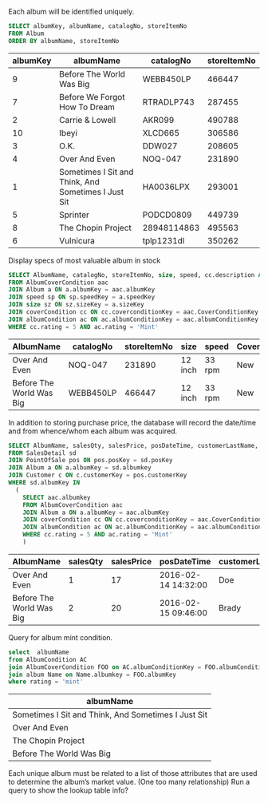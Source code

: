 Each album will be identified uniquely.

```sql
SELECT albumKey, albumName, catalogNo, storeItemNo 
FROM Album
ORDER BY albumName, storeItemNo
```
|albumKey|albumName|catalogNo|storeItemNo|
|---|---|---|---
|9	|Before The World Was Big	|WEBB450LP	|466447
|7	|Before We Forgot How To Dream	|RTRADLP743	|287455
|2	|Carrie & Lowell	|AKR099	|490788
|10	|Ibeyi	|XLCD665	|306586
|3	|O.K.	|DDW027	|208605
|4	|Over And Even	|NOQ-047	|231890
|1	|Sometimes I Sit and Think, And Sometimes I Just Sit	|HA0036LPX	|293001
|5	|Sprinter	|PODCD0809	|449739
|8	|The Chopin Project	|28948114863	|495563
|6	|Vulnicura	|tplp1231dl	|350262

Display specs of most valuable album in stock
```sql
SELECT AlbumName, catalogNo, storeItemNo, size, speed, cc.description AS CoverCondition, ac.description AS AlbumCondition
FROM AlbumCoverCondition aac
JOIN Album a ON a.albumKey = aac.albumKey
JOIN speed sp ON sp.speedKey = a.speedKey 
JOIN size sz ON sz.sizeKey = a.sizeKey
JOIN coverCondition cc ON cc.coverconditionKey = aac.CoverConditionKey
JOIN albumCondition ac ON ac.albumConditionKey = aac.albumConditionKey
WHERE cc.rating = 5 AND ac.rating = 'Mint'
```

|AlbumName|catalogNo|storeItemNo|size|speed|CoverCondition|albumCondition|
|---|---|---|---|---|---|---|
|Over And Even	|NOQ-047	|231890	|12 inch	|33 rpm	|New	|perfect or near perfect
|Before The World Was Big	|WEBB450LP	|466447	|12 inch	|33 rpm	|New	|perfect or near perfect

In addition to storing purchase price, the database will record the date/time and from whence/whom each album was acquired. 
```sql
SELECT AlbumName, salesQty, salesPrice, posDateTime, customerLastName, customerFirstName
FROM SalesDetail sd
JOIN PointOfSale pos ON pos.posKey = sd.posKey
JOIN Album a ON a.albumKey = sd.albumkey
JOIN Customer c ON c.customerKey = pos.customerKey
WHERE sd.albumKey IN 
  (
    SELECT aac.albumkey
    FROM AlbumCoverCondition aac
    JOIN Album a ON a.albumKey = aac.albumKey
    JOIN coverCondition cc ON cc.coverconditionKey = aac.CoverConditionKey
    JOIN albumCondition ac ON ac.albumConditionKey = aac.albumConditionKey
    WHERE cc.rating = 5 AND ac.rating = 'Mint'
    )
```
|AlbumName|salesQty|salesPrice|posDateTime|customerLastName|customerFirstName
|---|---|---|---|---|---|
|Over And Even	|1	|17	|2016-02-14 14:32:00 |Doe	|Joe
|Before The World Was Big	|2	|20	|2016-02-15 09:46:00 |Brady	|Tiger


Query for album mint condition.
```SQL
select  albumName
from AlbumCondition AC 
join AlbumCoverCondition FOO on AC.albumConditionKey = FOO.albumConditionKey 
join album Name on Name.albumkey = FOO.albumKey
where rating = 'mint'
```
|albumName|
|---|
|Sometimes I Sit and Think, And Sometimes I Just Sit
|Over And Even
|The Chopin Project
|Before The World Was Big

Each unique album must be related to a list of those attributes that are used to determine the album’s market value. (One too many relationship)
	Run a query to show the lookup table info?  




